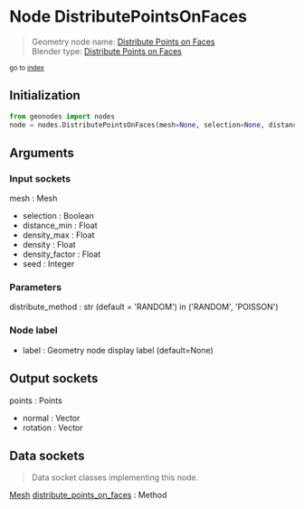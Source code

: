
# Node DistributePointsOnFaces

> Geometry node name: [Distribute Points on Faces](https://docs.blender.org/manual/en/latest/modeling/geometry_nodes/material/distribute_points_on_faces.html)<br>
  Blender type: [Distribute Points on Faces](https://docs.blender.org/api/current/bpy.types.GeometryNodeDistributePointsOnFaces.html)
  
<sub>go to [index](/docs/index.md)</sub>

## Initialization

```python
from geonodes import nodes
node = nodes.DistributePointsOnFaces(mesh=None, selection=None, distance_min=None, density_max=None, density=None, density_factor=None, seed=None, distribute_method='RANDOM', label=None)
```



## Arguments


### Input sockets

mesh : Mesh
- selection : Boolean
- distance_min : Float
- density_max : Float
- density : Float
- density_factor : Float
- seed : Integer

### Parameters

distribute_method : str (default = 'RANDOM') in ('RANDOM', 'POISSON')

### Node label

- label : Geometry node display label (default=None)

## Output sockets

points : Points
- normal : Vector
- rotation : Vector

## Data sockets

> Data socket classes implementing this node.
  
[Mesh](/docs/sockets/Mesh.md) [distribute_points_on_faces](/docs/sockets/Mesh.md#distribute_points_on_faces) : Method

